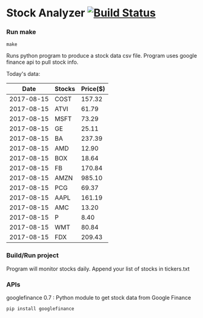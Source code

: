 # Stock Analyzer [![Build Status](https://travis-ci.org/ogoyal/StockAnalyzer.svg?branch=master)](https://travis-ci.org/ogoyal/StockAnalyzer)

### Run make
```
make
```

Runs python program to produce a stock data csv file. Program uses google finance api to pull stock info.

Today's data:

| Date| Stocks| Price($) | 
| --- | --- | ---  | 
| 2017-08-15| COST| 157.32 | 
| 2017-08-15| ATVI| 61.79 | 
| 2017-08-15| MSFT| 73.29 | 
| 2017-08-15| GE| 25.11 | 
| 2017-08-15| BA| 237.39 | 
| 2017-08-15| AMD| 12.90 | 
| 2017-08-15| BOX| 18.64 | 
| 2017-08-15| FB| 170.84 | 
| 2017-08-15| AMZN| 985.10 | 
| 2017-08-15| PCG| 69.37 | 
| 2017-08-15| AAPL| 161.19 | 
| 2017-08-15| AMC| 13.20 | 
| 2017-08-15| P| 8.40 | 
| 2017-08-15| WMT| 80.84 | 
| 2017-08-15| FDX| 209.43 | 

### Build/Run project

Program will monitor stocks daily. Append your list of stocks in tickers.txt

### APIs
googlefinance 0.7 : Python module to get stock data from Google Finance

```
pip install googlefinance
```

